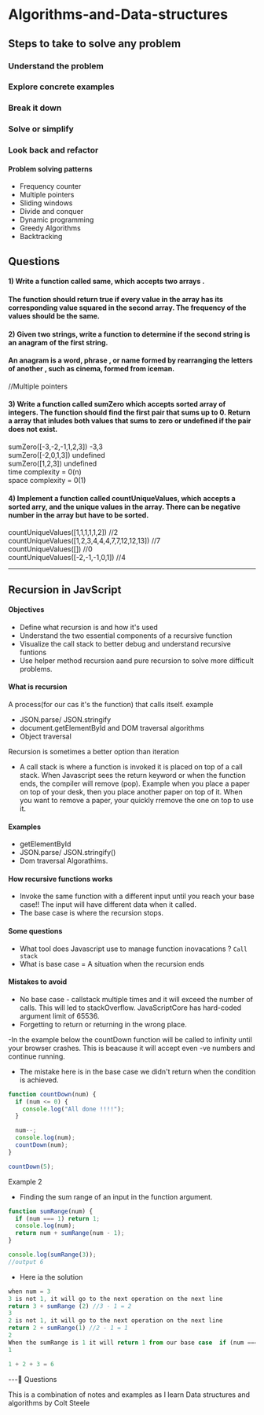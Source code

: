 # Algorithms-and-Data-structures

## Steps to take to solve any problem

### Understand the problem

### Explore concrete examples

### Break it down

### Solve or simplify

### Look back and refactor

#### Problem solving patterns

- Frequency counter
- Multiple pointers
- Sliding windows
- Divide and conquer
- Dynamic programming
- Greedy Algorithms
- Backtracking

## Questions

#### 1) Write a function called same, which accepts two arrays .

#### The function should return true if every value in the array has its corresponding value squared in the second array. The frequency of the values should be the same.

#### 2) Given two strings, write a function to determine if the second string is an anagram of the first string.

#### An anagram is a word, phrase , or name formed by rearranging the letters of another , such as cinema, formed from iceman.

//Multiple pointers

#### 3) Write a function called sumZero which accepts sorted array of integers. The function should find the first pair that sums up to 0. Return a array that inludes both values that sums to zero or undefined if the pair does not exist.

sumZero([-3,-2,-1,1,2,3]) -3,3 \
sumZero([-2,0,1,3]) undefined\
sumZero([1,2,3]) undefined\
time complexity = 0(n)\
space complexity = 0(1)

#### 4) Implement a function called countUniqueValues, which accepts a sorted arry, and the unique values in the array. There can be negative number in the array but have to be sorted.

countUniqueValues([1,1,1,1,1,2]) //2 \
countUniqueValues([1,2,3,4,4,4,7,7,12,12,13]) //7\
countUniqueValues([]) //0\
countUniqueValues([-2,-1,-1,0,1]) //4

---

## Recursion in JavScript

#### Objectives

- Define what recursion is and how it's used
- Understand the two essential components of a recursive function
- Visualize the call stack to better debug and understand recursive funtions
- Use helper method recursion aand pure recursion to solve more difficult problems.

#### What is recursion

A process(for our cas it's the function) that calls itself.
example

- JSON.parse/ JSON.stringify
- document.getElementById and DOM traversal algorithms
- Object traversal

Recursion is sometimes a better option than iteration

- A call stack is where a function is invoked it is placed on top of a call stack. When Javascript sees the return keyword or when the function ends, the compiler will remove (pop). Example when you place a paper on top of your desk, then you place another paper on top of it. When you want to remove a paper, your quickly rremove the one on top to use it.

#### Examples

- getElementById
- JSON.parse/ JSON.stringify()
- Dom traversal Algorathims.

#### How recursive functions works

- Invoke the same function with a different input until you reach your base case!! The input will have different data when it called.
- The base case is where the recursion stops.

#### Some questions

- What tool does Javascript use to manage function inovacations ? `Call stack`
- What is base case = A situation when the recursion ends

#### Mistakes to avoid

- No base case - callstack multiple times and it will exceed the number of calls. This will led to stackOverflow. JavaScriptCore has hard-coded argument limit of 65536.
- Forgetting to return or returning in the wrong place.

-In the example below the countDown function will be called to infinity until your browser crashes. This is beacause it will accept even -ve numbers and continue running.

- The mistake here is in the base case we didn't return when the condition is achieved.

```js
function countDown(num) {
  if (num <= 0) {
    console.log("All done !!!!");
  }

  num--;
  console.log(num);
  countDown(num);
}

countDown(5);
```

Example 2

- Finding the sum range of an input in the function argument.

```js
function sumRange(num) {
  if (num === 1) return 1;
  console.log(num);
  return num + sumRange(num - 1);
}

console.log(sumRange(3));
//output 6
```

- Here ia the solution

```js
when num = 3
3 is not 1, it will go to the next operation on the next line
return 3 + sumRange (2) //3 - 1 = 2
3
2 is not 1, it will go to the next operation on the next line
return 2 + sumRange(1) //2 - 1 = 1
2
When the sumRange is 1 it will return 1 from our base case  if (num === 1) return 1;
1

1 + 2 + 3 = 6

```

---🦖
Questions

This is a combination of notes and examples as I learn Data structures and algorithms by Colt Steele
